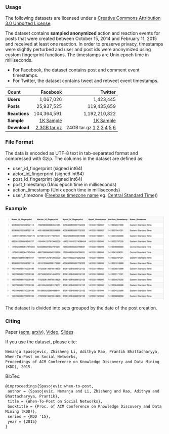 ### Usage ###
The following datasets are licensed under a [Creative Commons Attribution 3.0 Unported License](http://creativecommons.org/licenses/by/3.0/).

The dataset contains **sampled anonymized** action and reaction events for posts that were created between October 15, 2014 and February 11, 2015 and received at least one reaction. In order to preserve privacy, timestamps were slightly perturbed and user and post ids were anonymized using custom fingerprint functions. The timestamps are Unix epoch time in milliseconds.

* For Facebook, the dataset contains post and comment event timestamps.
* For Twitter, the dataset contains tweet and retweet event timestamps.


| Count         | **Facebook**  | **Twitter**     |
|:--------------|--------------:|----------------:|
| **Users**     |   1,067,026   |     1,423,445   |
| **Posts**     |  25,937,525   |   119,435,659   |
| **Reactions** | 104,364,591   | 1,192,210,822   |
| **Sample**    | [1K Sample](sample/user_timestamp_open_set_fb.tsv) | [1K Sample](sample/user_timestamp_open_set_tw.tsv) |
| **Download**  | [2.3GB tar.gz ](http://opendata.klout.com/user_timestamp_data/user_timestamp_open_dataset/user_timestamp_open_set_fb.tar.gz) | 24GB tar.gz   [1](http://opendata.klout.com/user_timestamp_data/user_timestamp_open_dataset/user_timestamp_open_set_tw.tar.gz.01)  [2](http://opendata.klout.com/user_timestamp_data/user_timestamp_open_dataset/user_timestamp_open_set_tw.tar.gz.02)    [3](http://opendata.klout.com/user_timestamp_data/user_timestamp_open_dataset/user_timestamp_open_set_tw.tar.gz.03)    [4](http://opendata.klout.com/user_timestamp_data/user_timestamp_open_dataset/user_timestamp_open_set_tw.tar.gz.04) [5](http://opendata.klout.com/user_timestamp_data/user_timestamp_open_dataset/user_timestamp_open_set_tw.tar.gz.05)   [6](http://opendata.klout.com/user_timestamp_data/user_timestamp_open_dataset/user_timestamp_open_set_tw.tar.gz.06)


### File Format ###

The data is encoded as UTF-8 text in tab-separated format and compressed with Gzip. The columns in the dataset are defined as:

* user_id_fingerprint (signed int64)
* actor_id_fingerprint (signed int64)
* post_id_fingerprint (signed int64)
* post_timestamp (Unix epoch time in milliseconds)
* action_timestamp (Unix epoch time in milliseconds)
* user_timezone ([Freebase timezone name](https://www.freebase.com/time/time_zone/time_zone_name_standard) eg. [Central Standard Time)](https://www.freebase.com/m/02fqwt))

### Example ###

[![Example](images/user_timestamp_dataset_example.png)](images/user_timestamp_dataset_example.png)

The dataset is divided into sets grouped by the date of the post creation.


### Citing ###

Paper ([acm](http://dl.acm.org/citation.cfm?id=2783258.2788584), [arxiv](http://arxiv.org/abs/1506.02089)), [Video](https://www.youtube.com/watch?v=RN7z6W_EwqM), [Slides](http://www.slideshare.net/sofrasofra/bids2015-when-to-post-on-social-media-2)

If you use the dataset, please cite:
```
Nemanja Spasojevic, Zhisheng Li, Adithya Rao, Prantik Bhattacharyya, 
When-To-Post on Social Networks, 
Proceedings of ACM Conference on Knowledge Discovery and Data Mining (KDD), 2015.
```

BibTex:
```
@inproceedings{Spasojevic:when-to-post,
 author = {Spasojevic, Nemanja and Li, Zhisheng and Rao, Adithya and Bhattacharyya, Prantik},
 title = {When-To-Post on Social Networks},
 booktitle = {Proc. of ACM Conference on Knowledge Discovery and Data Mining (KDD)},
 series = {KDD '15},
 year = {2015}
}
```

